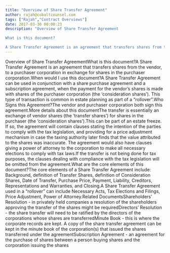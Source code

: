 ```yaml
---
title: "Overview of Share Transfer Agreement"
author: rajah@cobaltcounsel.com
tags: ["Rajah","Contract Overviews"]
date: 2017-03-30 00:00:23
description: "Overview of Share Transfer Agreement

What is this document?

A Share Transfer Agreement is an agreement that transfers shares from the vendor, to a purchaser corporation in exchange for shares in the..."
---
```


Overview of Share Transfer AgreementWhat is this document?A Share Transfer Agreement is an agreement that transfers shares from the vendor, to a purchaser corporation in exchange for shares in the purchaser corporation.When would I use this document?A Share Transfer Agreement can be used in conjunction with a share purchase agreement and a subscription agreement, when the payment for the vendor’s shares is made with shares of the purchaser corporation (the ‘consideration shares’). This type of transaction is common in estate planning as part of a “rollover”.Who Signs this Agreement?The vendor and purchaser corporation both sign this agreement.More details about this documentThe transfer is essentially an exchange of vendor shares (the ‘transfer shares’) for shares in the purchaser (the ‘consideration shares’).This can be part of an estate freeze. If so, the agreement will contain clauses stating the intention of the parties to comply with the tax legislation, and providing for a price adjustment mechanism in case the taxing authority later finds that the value attributed to the shares was inaccurate. The agreement would also have clauses giving a power of attorney to the corporation to make all necessary elections to comply with tax laws.If the transfer is not being done for tax purposes, the clauses dealing with compliance with the tax legislation will be omitted from the agreement.What are the core elements of this document?The core elements of a Share Transfer Agreement include: Background, definition of Transfer Shares, definition of Consideration Shares, Date of Transfer, Purchase Price, Payment, Liability, Creditors, Representations and Warranties, and Closing.A Share Transfer Agreement used in a “rollover” can include Necessary Acts, Tax Elections and Filings, Price Adjustment, Power of Attorney.Related DocumentsShareholders’ Resolution - in privately held companies a resolution of the shareholders approving the transfer of the shares might be requiredDirectors’ Resolution - the share transfer will need to be ratified by the directors of the corporations whose shares are transferredMinute Book - this is where the corporate records are kept. A copy of the share transfer agreement can be kept in the minute book of the corporation(s) that issued the shares transferred under the agreementSubscription Agreement - an agreement for the purchase of shares between a person buying shares and the corporation issuing the shares